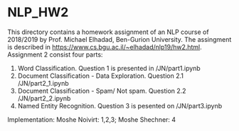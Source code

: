 # NLP_HW2
This directory contains a homework assignment of an NLP course of 2018/2019 by Prof. Michael Elhadad, Ben-Gurion University. The assingment is described in https://www.cs.bgu.ac.il/~elhadad/nlp19/hw2.html. Assignment 2 consist four parts:
1) Word Classification. Question 1 is presented in /JN/part1.ipynb
2) Document Classification - Data Exploration. Question 2.1 /JN/part2_1.ipynb
3) Document Classification - Spam/ Not spam.  Question 2.2 /JN/part2_2.ipynb
4) Named Entity Recognition. Question 3 is pesented on /JN/part3.ipynb

Implementation: Moshe Noivirt: 1,2,3; Moshe Shechner: 4
